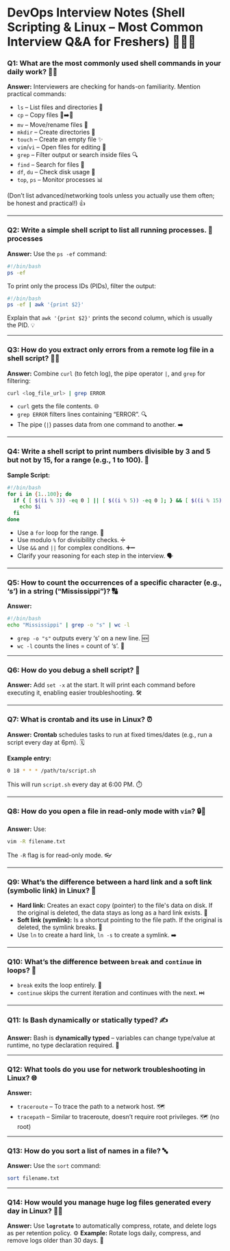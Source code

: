 # DevOps Interview Notes (Shell Scripting & Linux – Most Common Interview Q&A for Freshers) 🐧📜💬

### Q1: What are the most commonly used shell commands in your daily work? 👨‍💻

**Answer:**
Interviewers are checking for hands-on familiarity. Mention practical commands:

* `ls` – List files and directories 📂
* `cp` – Copy files 📄➡️📄
* `mv` – Move/rename files 🚚
* `mkdir` – Create directories 📁
* `touch` – Create an empty file ✨
* `vim`/`vi` – Open files for editing 📝
* `grep` – Filter output or search inside files 🔍
* `find` – Search for files 🔎
* `df`, `du` – Check disk usage 💾
* `top`, `ps` – Monitor processes 📊

(Don’t list advanced/networking tools unless you actually use them often; be honest and practical!) 👍

---

### Q2: Write a simple shell script to list all running processes. 📝 processes

**Answer:**
Use the `ps -ef` command:
```bash
#!/bin/bash
ps -ef
````

To print only the process IDs (PIDs), filter the output:

```bash
#!/bin/bash
ps -ef | awk '{print $2}'
```

Explain that `awk '{print $2}'` prints the second column, which is usually the PID. 💡

-----

### Q3: How do you extract only errors from a remote log file in a shell script? 🚨📄

**Answer:**
Combine `curl` (to fetch log), the pipe operator `|`, and `grep` for filtering:

```bash
curl <log_file_url> | grep ERROR
```

  * `curl` gets the file contents. 🌐
  * `grep ERROR` filters lines containing “ERROR”. 🔍
  * The pipe (`|`) passes data from one command to another. ➡️

-----

### Q4: Write a shell script to print numbers divisible by 3 and 5 but not by 15, for a range (e.g., 1 to 100). 🔢

**Sample Script:**

```bash
#!/bin/bash
for i in {1..100}; do
  if { [ $((i % 3)) -eq 0 ] || [ $((i % 5)) -eq 0 ]; } && [ $((i % 15)) -ne 0 ]; then
    echo $i
  fi
done
```

  * Use a `for` loop for the range. 🔁
  * Use modulo `%` for divisibility checks. ➗
  * Use `&&` and `||` for complex conditions. ➕➖
  * Clarify your reasoning for each step in the interview. 🗣️

-----

### Q5: How to count the occurrences of a specific character (e.g., ‘s’) in a string (“Mississippi”)? 🔠

**Answer:**

```bash
#!/bin/bash
echo "Mississippi" | grep -o "s" | wc -l
```

  * `grep -o "s"` outputs every ‘s’ on a new line. 🆕
  * `wc -l` counts the lines = count of ‘s’. 📏

-----

### Q6: How do you debug a shell script? 🐛

**Answer:**
Add `set -x` at the start. It will print each command before executing it, enabling easier troubleshooting. 🛠️

-----

### Q7: What is crontab and its use in Linux? ⏰

**Answer:**
**Crontab** schedules tasks to run at fixed times/dates (e.g., run a script every day at 6pm). 🗓️

**Example entry:**

```bash
0 18 * * * /path/to/script.sh
```

This will run `script.sh` every day at 6:00 PM. ⏱️

-----

### Q8: How do you open a file in read-only mode with `vim`? 🔒📄

**Answer:**
Use:

```bash
vim -R filename.txt
```

The `-R` flag is for read-only mode. 👓

-----

### Q9: What’s the difference between a hard link and a soft link (symbolic link) in Linux? 🔗

  * **Hard link:** Creates an exact copy (pointer) to the file's data on disk. If the original is deleted, the data stays as long as a hard link exists. 💪
  * **Soft link (symlink):** Is a shortcut pointing to the file path. If the original is deleted, the symlink breaks. 👻
  * Use `ln` to create a hard link, `ln -s` to create a symlink. ➡️

-----

### Q10: What’s the difference between `break` and `continue` in loops? 🔁

  * `break` exits the loop entirely. 🚪
  * `continue` skips the current iteration and continues with the next. ⏭️

-----

### Q11: Is Bash dynamically or statically typed? ✍️

**Answer:**
Bash is **dynamically typed** – variables can change type/value at runtime, no type declaration required. 🔄

-----

### Q12: What tools do you use for network troubleshooting in Linux? 🌐

**Answer:**

  * `traceroute` – To trace the path to a network host. 🗺️
  * `tracepath` – Similar to traceroute, doesn’t require root privileges. 🗺️ (no root)

-----

### Q13: How do you sort a list of names in a file? 🔤

**Answer:**
Use the `sort` command:

```bash
sort filename.txt
```

-----

### Q14: How would you manage huge log files generated every day in Linux? 🧹📄

**Answer:**
Use **`logrotate`** to automatically compress, rotate, and delete logs as per retention policy. ⚙️
**Example:** Rotate logs daily, compress, and remove logs older than 30 days. 📆

```
